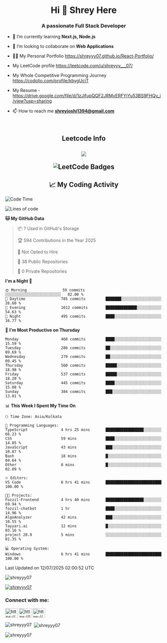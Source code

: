 <h1 align="center">Hi 👋 Shrey Here</h1>
<h3 align="center">A passionate Full Stack Developer</h3>


- 🌱 I’m currently learning **Next.js, Node.js**

- 👯 I’m looking to collaborate on **Web Applications**

- 👨‍💻 My Personal Portfolio https://shreyyy07.github.io/React-Portfolio/

- My LeetCode profile https://leetcode.com/u/shreyyy___07/

- My Whole Competitive Programming Journey https://codolio.com/profile/kbygUcjT

- My Resume - https://drive.google.com/file/d/1zJifupQQF2JRMvERFYjYu53BS9FHQy_i/view?usp=sharing
- 📫 How to reach me **shreyjoshi1394@gmail.com**

  <br>

<h2 align="center">Leetcode Info<h2>

<p align="center">
  
  <img  align=top flex-grow=1 src="https://leetcard.jacoblin.cool/shreyyy___07?theme=dark&font=Nunito&ext=heatmap" />  
</p>

<p align="center">
<img src="https://leetcode-badge-showcase.vercel.app/api?username=shreyyy___07&theme=dark&animated=true" alt="LeetCode Badges"/>
  </p>

<h2 align="center">📈 My Coding Activity</h2>

<!--START_SECTION:waka-->
![Code Time](http://img.shields.io/badge/Code%20Time-56%20hrs%2023%20mins-blue)

![Lines of code](https://img.shields.io/badge/From%20Hello%20World%20I%27ve%20Written-354.3%20thousand%20lines%20of%20code-blue)

**🐱 My GitHub Data** 

> 📦 ? Used in GitHub's Storage 
 > 
> 🏆 594 Contributions in the Year 2025
 > 
> 🚫 Not Opted to Hire
 > 
> 📜 38 Public Repositories 
 > 
> 🔑 0 Private Repositories 
 > 
**I'm a Night 🦉** 

```text
🌞 Morning                59 commits          ░░░░░░░░░░░░░░░░░░░░░░░░░   02.00 % 
🌆 Daytime                785 commits         ███████░░░░░░░░░░░░░░░░░░   26.60 % 
🌃 Evening                1612 commits        ██████████████░░░░░░░░░░░   54.63 % 
🌙 Night                  495 commits         ████░░░░░░░░░░░░░░░░░░░░░   16.77 % 
```
📅 **I'm Most Productive on Thursday** 

```text
Monday                   460 commits         ████░░░░░░░░░░░░░░░░░░░░░   15.59 % 
Tuesday                  286 commits         ██░░░░░░░░░░░░░░░░░░░░░░░   09.69 % 
Wednesday                279 commits         ██░░░░░░░░░░░░░░░░░░░░░░░   09.45 % 
Thursday                 560 commits         █████░░░░░░░░░░░░░░░░░░░░   18.98 % 
Friday                   537 commits         █████░░░░░░░░░░░░░░░░░░░░   18.20 % 
Saturday                 445 commits         ████░░░░░░░░░░░░░░░░░░░░░   15.08 % 
Sunday                   384 commits         ███░░░░░░░░░░░░░░░░░░░░░░   13.01 % 
```


📊 **This Week I Spent My Time On** 

```text
🕑︎ Time Zone: Asia/Kolkata

💬 Programming Languages: 
TypeScript               4 hrs 25 mins       █████████████████░░░░░░░░   66.23 % 
CSS                      59 mins             ████░░░░░░░░░░░░░░░░░░░░░   14.85 % 
JavaScript               43 mins             ███░░░░░░░░░░░░░░░░░░░░░░   10.87 % 
Bash                     18 mins             █░░░░░░░░░░░░░░░░░░░░░░░░   04.64 % 
Other                    8 mins              █░░░░░░░░░░░░░░░░░░░░░░░░   02.09 % 

🔥 Editors: 
VS Code                  6 hrs 41 mins       █████████████████████████   100.00 % 

🐱‍💻 Projects: 
Fozzil-Frontend          4 hrs 40 mins       █████████████████░░░░░░░░   69.94 % 
fozzil-chatbot           1 hr                ████░░░░░░░░░░░░░░░░░░░░░   14.96 % 
AlgoAnalyzer             42 mins             ███░░░░░░░░░░░░░░░░░░░░░░   10.55 % 
Tayyari.ai               12 mins             █░░░░░░░░░░░░░░░░░░░░░░░░   03.16 % 
project 28.0             5 mins              ░░░░░░░░░░░░░░░░░░░░░░░░░   01.35 % 

💻 Operating System: 
Windows                  6 hrs 41 mins       █████████████████████████   100.00 % 
```


 Last Updated on 12/07/2025 02:00:52 UTC
<!--END_SECTION:waka-->
  


<p align="left"> <img src="https://komarev.com/ghpvc/?username=shreyyy07&label=Profile%20views&color=0e75b6&style=flat" alt="shreyyy07" /> </p>

<p align="left"> <a href="https://github.com/ryo-ma/github-profile-trophy"><img src="https://github-profile-trophy.vercel.app/?username=shreyyy07" alt="shreyyy07" /></a> </p>

<h3 align="left">Connect with me:</h3>
<p align="left">
<a href="https://www.linkedin.com/in/shrey-joshi-1b038a249/" target="blank"><img align="center" src="https://raw.githubusercontent.com/rahuldkjain/github-profile-readme-generator/master/src/images/icons/Social/linked-in-alt.svg" alt="https://www.linkedin.com/in/shrey-joshi-1b038a249/" height="30" width="40" /></a>
<a href="https://leetcode.com/u/shreyyy___07/" target="blank"><img align="center" src="https://raw.githubusercontent.com/rahuldkjain/github-profile-readme-generator/master/src/images/icons/Social/leet-code.svg" alt="https://leetcode.com/u/shreyyy___07/" height="30" width="40" /></a>
<a href="https://discord.gg/https://discord.com/invite/shreyyy16#5371" target="blank"><img align="center" src="https://raw.githubusercontent.com/rahuldkjain/github-profile-readme-generator/master/src/images/icons/Social/discord.svg" alt="https://discord.com/invite/shreyyy16#5371" height="30" width="40" /></a>
</p>

<p><img align="left" src="https://github-readme-stats.vercel.app/api/top-langs?username=shreyyy07&show_icons=true&locale=en&layout=compact" alt="shreyyy07" /></p>

<p>&nbsp;<img align="center" src="https://github-readme-stats.vercel.app/api?username=shreyyy07&show_icons=true&locale=en" alt="shreyyy07" /></p>

<p><img align="center" src="https://github-readme-streak-stats.herokuapp.com/?user=shreyyy07&" alt="shreyyy07" /></p>


